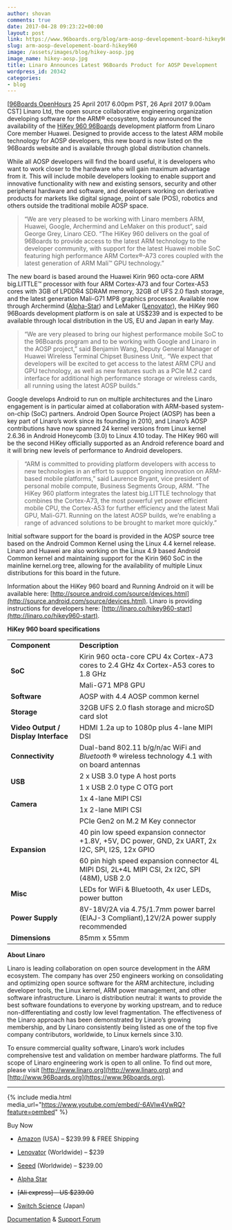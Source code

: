 ```yaml
---
author: shovan
comments: true
date: 2017-04-28 09:23:22+00:00
layout: post
link: https://www.96boards.org/blog/arm-aosp-developement-board-hikey960/
slug: arm-aosp-developement-board-hikey960
image: /assets/images/blog/hikey-aosp.jpg
image_name: hikey-aosp.jpg
title: Linaro Announces Latest 96Boards Product for AOSP Development
wordpress_id: 20342
categories:
- blog
---
```


[[96Boards OpenHours](/openhours/) 25 April 2017 6.00pm PST, 26 April 2017 9.00am CST] Linaro Ltd, the open source collaborative engineering organization developing software for the ARM® ecosystem, today announced the availability of the [HiKey 960 96Boards](/product/hikey960/) development platform from Linaro Core member Huawei. Designed to provide access to the latest ARM mobile technology for AOSP developers, this new board is now listed on the 96Boards website and is available through global distribution channels.

While all AOSP developers will find the board useful, it is developers who want to work closer to the hardware who will gain maximum advantage from it. This will include mobile developers looking to enable support and innovative functionality with new and existing sensors, security and other peripheral hardware and software, and developers working on derivative products for markets like digital signage, point of sale (POS), robotics and others outside the traditional mobile AOSP space.


<blockquote>“We are very pleased to be working with Linaro members ARM, Huawei, Google, Archermind and LeMaker on this product”, said George Grey, Linaro CEO. “The HiKey 960 delivers on the goal of 96Boards to provide access to the latest ARM technology to the developer community, with support for the latest Huawei mobile SoC featuring high performance ARM Cortex®-A73 cores coupled with the latest generation of ARM Mali™ GPU technology.”</blockquote>


The new board is based around the Huawei Kirin 960 octa-core ARM big.LITTLE™ processor with four ARM Cortex-A73 and four Cortex-A53 cores with 3GB of LPDDR4 SDRAM memory, 32GB of UFS 2.0 flash storage, and the latest generation Mali-G71 MP8 graphics processor. Available now through Archermind ([Alpha-Star](https://www.alpha-star.org/hikey960)) and LeMaker ([Lenovator](http://www.lenovator.com/product/135.html)), the HiKey 960 96Boards development platform is on sale at US$239 and is expected to be available through local distribution in the US, EU and Japan in early May.


<blockquote>“We are very pleased to bring our highest performance mobile SoC to the 96Boards program and to be working with Google and Linaro in the AOSP project,” said Benjamin Wang, Deputy General Manager of Huawei Wireless Terminal Chipset Business Unit,. “We expect that developers will be excited to get access to the latest ARM CPU and GPU technology, as well as new features such as a PCIe M.2 card interface for additional high performance storage or wireless cards, all running using the latest AOSP builds.”</blockquote>


Google develops Android to run on multiple architectures and the Linaro engagement is in particular aimed at collaboration with ARM-based system-on-chip (SoC) partners. Android Open Source Project (AOSP) has been a key part of Linaro’s work since its founding in 2010, and Linaro’s AOSP contributions have now spanned 24 kernel versions from Linux kernel 2.6.36 in Android Honeycomb (3.0) to Linux 4.10 today. The HiKey 960 will be the second HiKey officially supported as an Android reference board and it will bring new levels of performance to Android developers.


<blockquote>“ARM is committed to providing platform developers with access to new technologies in an effort to support ongoing innovation on ARM-based mobile platforms,” said Laurence Bryant, vice president of personal mobile compute, Business Segments Group, ARM. “The HiKey 960 platform integrates the latest big.LITTLE technology that combines the Cortex-A73, the most powerful yet power efficient mobile CPU, the Cortex-A53 for further efficiency and the latest Mali GPU, Mali-G71. Running on the latest AOSP builds, we’re enabling a range of advanced solutions to be brought to market more quickly.”</blockquote>


Initial software support for the board is provided in the AOSP source tree based on the Android Common Kernel using the Linux 4.4 kernel release. Linaro and Huawei are also working on the Linux 4.9 based Android Common kernel and maintaining support for the Kirin 960 SoC in the mainline kernel.org tree, allowing for the availability of multiple Linux distributions for this board in the future.

Information about the HiKey 960 board and Running Android on it will be available here: [http://source.android.com/source/devices.html](http://source.android.com/source/devices.html). Linaro is providing instructions for developers here: [http://linaro.co/hikey960-start](http://linaro.co/hikey960-start).



**HiKey 960 board specifications**

<table>
<tbody>
<tr>
<td>
<strong>Component</strong>
</td>
<td>
<strong>Description</strong>
</td>
</tr>
<tr>

<td rowspan="2"> <strong>SoC</strong>
</td>

<td >Kirin 960 octa-core CPU
4x Cortex-A73 cores to 2.4 GHz
4x Cortex-A53 cores to 1.8 GHz
</td>
</tr>
<tr >

<td >Mali-G71 MP8 GPU
</td>
</tr>
<tr >

<td> <strong>Software</strong>
</td>

<td >AOSP with 4.4 AOSP common kernel
</td>
</tr>
<tr >

<td> <strong>Storage</strong>
</td>

<td >32GB UFS 2.0 flash storage and microSD card slot
</td>
</tr>
<tr >

<td> <strong>Video Output / Display Interface</strong>
</td>

<td >HDMI 1.2a up to 1080p plus 4-lane MIPI DSI
</td>
</tr>
<tr >

<td> <strong>Connectivity</strong>
</td>

<td >Dual-band 802.11 b/g/n/ac WiFi and <em>Bluetooth</em> ® wireless technology 4.1 with on board antennas
</td>
</tr>
<tr >

<td rowspan="2"> <strong>USB</strong>
</td>

<td >2 x USB 3.0 type A host ports
</td>
</tr>
<tr >

<td >1 x USB 2.0 type C OTG port
</td>
</tr>
<tr >

<td rowspan="2"> <strong>Camera</strong>
</td>

<td >1x 4-lane MIPI CSI
</td>
</tr>
<tr >

<td >1x 2-lane MIPI CSI
</td>
</tr>
<tr >

<td rowspan="3"> <b>Expansion</b>
</td>

<td >PCIe Gen2 on M.2 M Key connector
</td>
</tr>
<tr >

<td >40 pin low speed expansion connector +1.8V, +5V, DC power, GND, 2x UART, 2x I2C, SPI, I2S, 12x GPIO
</td>
</tr>
<tr >

<td >60 pin high speed expansion connector 4L MIPI DSI, 2L+4L MIPI CSI, 2x I2C, SPI (48M), USB 2.0
</td>
</tr>
<tr >

<td> <strong>Misc</strong>
</td>

<td >LEDs for WiFi & Bluetooth, 4x user LEDs, power button
</td>
</tr>
<tr >

<td> <strong>Power Supply</strong>
</td>

<td >8V-18V/2A via 4.75/1.7mm power barrel (EIAJ-3 Compliant),12V/2A power supply recommended
</td>
</tr>
<tr >

<td> <strong>Dimensions</strong>
</td>

<td >85mm x 55mm
</td>
</tr>
</tbody>
</table>
<strong>About Linaro</strong>

Linaro is leading collaboration on open source development in the ARM ecosystem. The company has over 250 engineers working on consolidating and optimizing open source software for the ARM architecture, including developer tools, the Linux kernel, ARM power management, and other software infrastructure. Linaro is distribution neutral: it wants to provide the best software foundations to everyone by working upstream, and to reduce non-differentiating and costly low level fragmentation. The effectiveness of the Linaro approach has been demonstrated by Linaro’s growing membership, and by Linaro consistently being listed as one of the top five company contributors, worldwide, to Linux kernels since 3.10.

To ensure commercial quality software, Linaro’s work includes comprehensive test and validation on member hardware platforms. The full scope of Linaro engineering work is open to all online. To find out more, please visit [http://www.linaro.org](http://www.linaro.org) and [http://www.96Boards.org](https://www.96boards.org).



* * *

{% include media.html media_url="https://www.youtube.com/embed/-6AVlw4VwRQ?feature=oembed" %}

Buy Now


  * [Amazon](http://linaro.co/hikey960buy-amazon) (USA) – $239.99 & FREE Shipping


  * [Lenovator](http://linaro.co/hikey960buy) (Worldwide) – $239


  * [Seeed](http://linaro.co/hikey960-seed) (Worldwide) – $239.00


  * [Alpha Star](http://linaro.co/hikey960buy-alpha)


  * ~~[Ali express] – US $239.00~~


  * [Switch Science](http://linaro.co/hikey960-switch) (Japan)


[Documentation](/documentation/consumer/hikey960/) & [Support Forum](https://discuss.96boards.org/c/products/hikey960)
